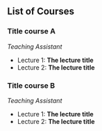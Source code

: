 ## List of Courses

<!--- List for one course --->
### Title course A

*Teaching Assistant*

- Lecture 1: **The lecture title**
- Lecture 2: **The lecture title**


<!--- List for one course --->
### Title course B

*Teaching Assistant*

- Lecture 1: **The lecture title**
- Lecture 2: **The lecture title**
